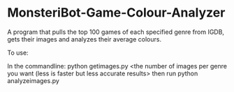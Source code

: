 # MonsteriBot-Game-Colour-Analyzer
A program that pulls the top 100 games of each specified genre from IGDB, gets their images and analyzes their average colours.

To use:

In the commandline:
python getimages.py <your IGDB client ID> <your IGDB client secret> <the number of images per genre you want (less is faster but less accurate results>
then run
python analyzeimages.py

